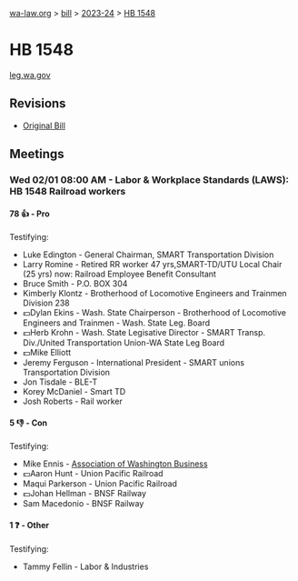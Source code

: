 [wa-law.org](/) > [bill](/bill/) > [2023-24](/bill/2023-24/) > [HB 1548](/bill/2023-24/hb/1548/)

# HB 1548
[leg.wa.gov](https://app.leg.wa.gov/billsummary?BillNumber=1548&Year=2023&Initiative=false)

## Revisions
* [Original Bill](1/)

## Meetings
### Wed 02/01 08:00 AM - Labor & Workplace Standards (LAWS): HB 1548 Railroad workers
#### 78 👍 - Pro
Testifying:
* Luke Edington - General Chairman, SMART Transportation Division
* Larry Romine - Retired RR worker 47 yrs,SMART-TD/UTU Local Chair (25 yrs) now: Railroad Employee Benefit Consultant
* Bruce Smith - P.O. BOX 304
* Kimberly Klontz - Brotherhood of Locomotive Engineers and Trainmen Division 238
* 💵Dylan Ekins - Wash. State Chairperson - Brotherhood of Locomotive Engineers and Trainmen - Wash. State Leg. Board
* 💵Herb Krohn - Wash. State Legisative Director - SMART Transp. Div./United Transportation Union-WA State Leg Board
* 💵Mike Elliott
* Jeremy Ferguson - International President - SMART unions Transportation Division
* Jon Tisdale - BLE-T
* Korey McDaniel - Smart TD
* Josh Roberts - Rail worker

#### 5 👎 - Con
Testifying:
* Mike Ennis - [Association of Washington Business](/org/association_of_washington_business/)
* 💵Aaron Hunt - Union Pacific Railroad
* Maqui Parkerson - Union Pacific Railroad
* 💵Johan Hellman - BNSF Railway
* Sam Macedonio - BNSF Railway

#### 1 ❓ - Other
Testifying:
* Tammy Fellin - Labor & Industries
